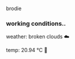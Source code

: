 brodie

<!--weather_start-->
### working conditions..

weather: broken clouds ☁️

temp: 20.94 °C 🥶

<!--weather_end-->
